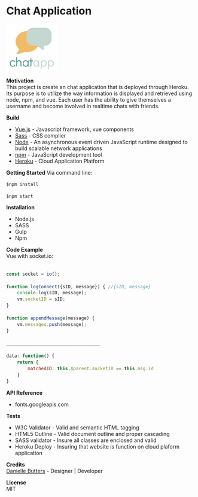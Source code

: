 # Chat Application

![alt text](https://github.com/daniellebutters37/Butters_Danielle_ChatApplication/blob/master/public/images/chatapp_logo.jpg)

**Motivation**<br />
This project is create an chat application that is deployed through Heroku. Its purpose is to utilize the way information is displayed and retrieved using node, npm, and vue. Each user has the ability to give themselves a username and become involved in realtime chats with friends. 


**Build**
* [Vue.js](https://vuejs.org) - Javascript framework, vue components
* [Sass](https://sass-lang.com) - CSS complier
* [Node](https://nodejs.org/en/) - An asynchronous event driven JavaScript runtime designed to build scalable network applications
* [npm](https://www.npmjs.com) - JavaScript development tool
* [Heroku](https://www.heroku.com) - Cloud Application Platform


**Getting Started**
Via command line:
```
$npm install

$npm start

```
**Installation**
* Node.js
* SASS
* Gulp
* Npm

**Code Example**<br />
Vue with socket.io:
```js

const socket = io();

function logConnect({sID, message}) { //{sID, message}
    console.log(sID, message);
    vm.socketID = sID;
}

function appendMessage(message) {
    vm.messages.push(message);
}

___________________________________

data: function() {
    return {
        matchedID: this.$parent.socketID == this.msg.id
    }
}

```

**API Reference** 
* fonts.googleapis.com 

**Tests**
* W3C Validator - Valid and semantic HTML tagging
* HTML5 Outline - Valid document outline and proper cascading
* SASS validator - Insure all classes are enclosed and valid
* Heroku Deploy - Insuring that website is function on cloud plaform application

**Credits**<br />
[Danielle Butters](https://daniellebutters.ca) - Designer | Developer

**License**<br />
MIT
